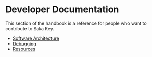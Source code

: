 # Developer Documentation

This section of the handbook is a reference for people who want to contribute to Saka Key.

* [Software Architecture](software_architecture.md)
* [Debugging](debugging.md)
* [Resources](resources.md)